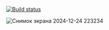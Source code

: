 [![Build status](https://ci.appveyor.com/api/projects/status/2lla8cxp40kmdkeq/branch/main?svg=true)](https://ci.appveyor.com/project/Nastyazaz/patterns1/branch/main)

![Снимок экрана 2024-12-24 223234](https://github.com/user-attachments/assets/692da630-b905-4784-97b1-3440a27fb1c2)
